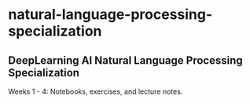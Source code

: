 # natural-language-processing-specialization
## DeepLearning AI Natural Language Processing Specialization

Weeks 1 - 4: Notebooks, exercises, and lecture notes.

